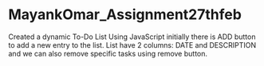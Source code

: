 # MayankOmar_Assignment27thfeb

Created a dynamic To-Do List Using JavaScript initially there  is  ADD button to add a new entry to the list.
List  have 2 columns: DATE and DESCRIPTION and we can also remove specific tasks using remove button.
